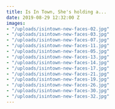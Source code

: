 ```yaml
---
title: Is In Town, She's holding a...
date: 2019-08-29 12:32:00 Z
images:
- "/uploads/isintown-new-faces-02.jpg"
- "/uploads/isintown-new-faces-03.jpg"
- "/uploads/isintown-new-faces-07.jpg"
- "/uploads/isintown-new-faces-11.jpg"
- "/uploads/isintown-new-faces-05.jpg"
- "/uploads/isintown-new-faces-13.jpg"
- "/uploads/isintown-new-faces-14.jpg"
- "/uploads/isintown-new-faces-17.jpg"
- "/uploads/isintown-new-faces-21.jpg"
- "/uploads/isintown-new-faces-19.jpg"
- "/uploads/isintown-new-faces-26.jpg"
- "/uploads/isintown-new-faces-30.jpg"
- "/uploads/isintown-new-faces-32.jpg"
---
```


